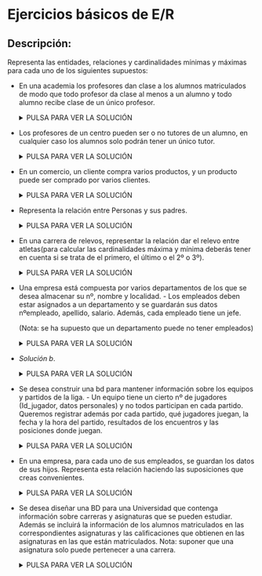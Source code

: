 # Ejercicios básicos de E/R
## Descripción:
Representa las entidades, relaciones y cardinalidades mínimas y máximas para cada uno de los siguientes supuestos:

- En una academia los profesores dan clase a los alumnos matriculados de modo que todo profesor da clase al menos a un alumno y todo alumno recibe clase de un único profesor.

  <details>
      <summary>PULSA PARA VER LA SOLUCIÓN</summary>
  </br>
  <img src="img/Ej-1.png">
  </br>

 </details>     

- Los profesores de un centro pueden ser o no tutores de un alumno, en cualquier caso los alumnos solo podrán tener un único tutor.

  <details>
      <summary>PULSA PARA VER LA SOLUCIÓN</summary>
  </br>
  <img src="img/Ej-2.png">
  </br>

 </details>

- En un comercio, un cliente compra varios productos, y un producto puede ser comprado por varios clientes.
  
  <details>
      <summary>PULSA PARA VER LA SOLUCIÓN</summary>
  </br>
  <img src="img/Ej-3.png">
  </br>

 </details>

- Representa la relación entre Personas y sus padres.

  <details>
      <summary>PULSA PARA VER LA SOLUCIÓN</summary>
  </br>
    <img src="img/Ej-4.png">
  </br>

</details>

- En una carrera de relevos, representar la relación dar el relevo entre atletas(para calcular las cardinalidades máxima y mínima deberás tener en cuenta si se trata de el primero, el último o el 2º o 3º).

  <details>
      <summary>PULSA PARA VER LA SOLUCIÓN</summary>
  </br>
  <img src="img/Ej-5.png">
  </br>
</details>

- Una empresa está compuesta por varios departamentos de los que se desea almacenar su nº, nombre y localidad. - Los empleados deben estar asignados a un departamento y se guardarán sus datos nºempleado, apellido, salario. Además, cada empleado tiene un jefe.

  (Nota: se ha supuesto que un departamento puede no tener empleados)
 
  <details>
      <summary>PULSA PARA VER LA SOLUCIÓN</summary>
  </br>
  <img src="img/Ej-6.png">
  </br>
</details>

  - _Solución b_.

    <details>
          <summary>PULSA PARA VER LA SOLUCIÓN</summary>
      </br>
      <img src="img/Ej-6-b.png">
      </br>
    </details>

- Se desea construir una bd para mantener información sobre los equipos y partidos de la liga. - Un equipo tiene un cierto nº de jugadores (Id_jugador, datos personales) y no todos participan en cada partido. Queremos registrar además por cada partido, qué jugadores juegan, la fecha y la hora del partido, resultados de los encuentros y las posiciones donde juegan.

  <details>
      <summary>PULSA PARA VER LA SOLUCIÓN</summary>
  </br>
  <img src="img/Ej-7.png">
  </br>

</details>

- En una empresa, para cada uno de sus empleados, se guardan los datos de sus hijos. Representa esta relación haciendo las suposiciones que creas convenientes.

  <details>
      <summary>PULSA PARA VER LA SOLUCIÓN</summary>
  </br>
  <img src="img/Ej-8.png">
  </br>

 </details>

- Se desea diseñar una BD para una Universidad que contenga información sobre carreras y asignaturas que se pueden estudiar. Además se incluirá la información de los alumnos matriculados en las correspondientes asignaturas y las calificaciones que obtienen en las asignaturas en las que están matriculados. Nota: suponer que una asignatura solo puede pertenecer a una carrera.

  <details>
      <summary>PULSA PARA VER LA SOLUCIÓN</summary>
  </br>
  <img src="img/Ej-9.png">
  </br>

 </details>

 </div>